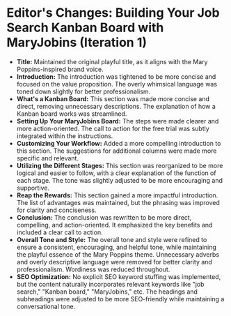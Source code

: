 # Editor's Changes: Building Your Job Search Kanban Board with MaryJobins (Iteration 1)

- **Title:** Maintained the original playful title, as it aligns with the Mary Poppins-inspired brand voice.
- **Introduction:**  The introduction was tightened to be more concise and focused on the value proposition.  The overly whimsical language was toned down slightly for better professionalism.
- **What's a Kanban Board:** This section was made more concise and direct, removing unnecessary descriptions. The explanation of how a Kanban board works was streamlined.
- **Setting Up Your MaryJobins Board:** The steps were made clearer and more action-oriented.  The call to action for the free trial was subtly integrated within the instructions.
- **Customizing Your Workflow:** Added a more compelling introduction to this section.  The suggestions for additional columns were made more specific and relevant.
- **Utilizing the Different Stages:** This section was reorganized to be more logical and easier to follow, with a clear explanation of the function of each stage.  The tone was slightly adjusted to be more encouraging and supportive.
- **Reap the Rewards:**  This section gained a more impactful introduction.  The list of advantages was maintained, but the phrasing was improved for clarity and conciseness.
- **Conclusion:** The conclusion was rewritten to be more direct, compelling, and action-oriented.  It emphasized the key benefits and included a clear call to action.
- **Overall Tone and Style:** The overall tone and style were refined to ensure a consistent, encouraging, and helpful tone, while maintaining the playful essence of the Mary Poppins theme.  Unnecessary adverbs and overly descriptive language were removed for better clarity and professionalism.  Wordiness was reduced throughout.
- **SEO Optimization:**  No explicit SEO keyword stuffing was implemented, but the content naturally incorporates relevant keywords like "job search," "Kanban board," "MaryJobins," etc.  The headings and subheadings were adjusted to be more SEO-friendly while maintaining a conversational tone.
